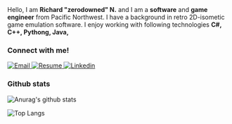 <div>
  Hello, I am <strong>Richard "zerodowned" N.</strong> and I am a <strong>software</strong> and <strong>game engineer</strong> from Pacific Northwest. I have a  background in retro 2D-isometic game emulation software. I enjoy working with following technologies <strong>C#, C++, Pythong, Java, </strong>
</div>

### Connect with me!
 
<div>
  <a target="_blank" href = "mailto: zerodowned@gmail.com"/>
    <img alt="Email" src="https://img.shields.io/badge/email-%23FF0000.svg?style=for-the-badge&logoColor=white)" />
  </a>
  
  <a target="_blank" href="https://0e881a4d-7171-49bf-9649-c741d97b09bb.filesusr.com/ugd/83d72e_7d0d8e5105e149f991168451dfe485c7.pdf">
    <img alt="Resume" src="https://img.shields.io/badge/Resume-60B5CC?style=for-the-badge" />
  </a>

  <a target="_blank" href="https://www.linkedin.com/in/richard-n-183ab923b">
    <img alt="Linkedin" src="https://img.shields.io/badge/linkedin-0077B5?logo=linkedin&logoColor=white&style=for-the-badge" />
  </a>
</div>



### Github stats

![Anurag's github stats](https://github-readme-stats.vercel.app/api?username=zerodowned&count_private=true&show_icons=true&theme=tokyonight)

![Top Langs](https://github-readme-stats.vercel.app/api/top-langs/?username=zerodowned&theme=tokyonight)
